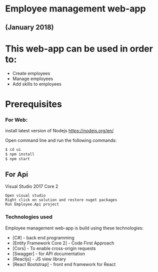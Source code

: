 # Employee management web-app 
## (January 2018)


# 

# This web-app can be used in order to:

  - Create employees
  - Manage employees
  - Add skills to employees
  
# Prerequisites

### For Web:

install latest version of Nodejs
https://nodejs.org/en/ 

Open command line and run the following commands:

```sh
$ cd ui
$ npm install
$ npm start
```
## For Api 

Visual Studio 2017
Core 2
```
Open visual studio
Right click on solution and restore nuget packages
Run Employee.Api project 
```

  ### Technologies used

Employee management web-app is build using these technologies:

* [C#] - back end programming
* [Entity Framework Core 2] - Code First Approach 
* [Cors] - To enable cross-origin requests 
* [Swagger] - for API documentation
* [Reactjs] - JS view library
* [React Bootstrap] - front end framework for React
